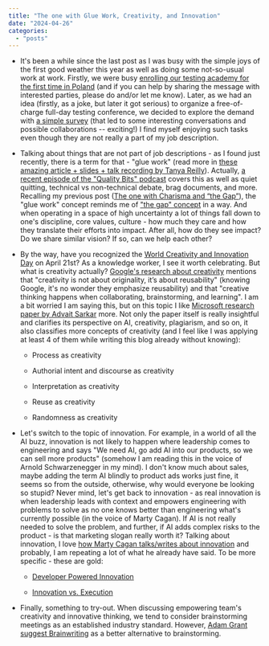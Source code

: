 ```yaml
---
title: "The one with Glue Work, Creativity, and Innovation"
date: "2024-04-26"
categories: 
  - "posts"
---
```


- It's been a while since the last post as I was busy with the simple joys of the first good weather this year as well as doing some not-so-usual work at work. Firstly, we were busy [enrolling our testing academy for the first time in Poland](https://www.linkedin.com/feed/update/urn:li:activity:7185906626623684608) (and if you can help by sharing the message with interested parties, please do and/or let me know). Later, as we had an idea (firstly, as a joke, but later it got serious) to organize a free-of-charge full-day testing conference, we decided to explore the demand with [a simple survey](https://www.linkedin.com/posts/justas-lauzadis_that-one-day-testing-conference-activity-7188428362434936833-6F06) (that led to some interesting conversations and possible collaborations -- exciting!) I find myself enjoying such tasks even though they are not really a part of my job description.

- Talking about things that are not part of job descriptions - as I found just recently, there is a term for that - "glue work" (read more in [these amazing article + slides + talk recording by Tanya Reilly](https://noidea.dog/glue)). Actually, [a recent episode of the "Quality Bits" podcast](https://open.spotify.com/episode/5KxQlMgq9YOfNIuPSo8znG?si=0d1ef9cc344b4cb0) covers this as well as quiet quitting, technical vs non-technical debate, brag documents, and more. Recalling my previous post ([The one with Charisma and “the Gap”](https://testwhere.blog/2024/04/03/the-one-with-charisma-and-the-gap/)), the "glue work" concept reminds me of ["the gap" concept](https://simonsinek.com/stories/the-one-skill-that-will-make-your-boss-wish-they-had-ten-of-you/) in a way. And when operating in a space of high uncertainty a lot of things fall down to one's discipline, core values, culture - how much they care and how they translate their efforts into impact. After all, how do they see impact? Do we share similar vision? If so, can we help each other?

- By the way, have you recognized the [World Creativity and Innovation Day](https://www.un.org/en/observances/creativity-and-innovation-day) on April 21st? As a knowledge worker, I see it worth celebrating. But what is creativity actually? [Google's research about creativity](https://www.linkedin.com/pulse/creativity-software-engineering-abi-noda-9sdqc/) mentions that "creativity is not about originality, it’s about reusability" (knowing Google, it's no wonder they emphasize reusability) and that "creative thinking happens when collaborating, brainstorming, and learning". I am a bit worried I am saying this, but on this topic I like [Microsoft research paper by Advait Sarkar](https://advait.org/files/sarkar_2023_ai_knowledge_work.pdf) more. Not only the paper itself is really insightful and clarifies its perspective on AI, creativity, plagiarism, and so on, it also classifies more concepts of creativity (and I feel like I was applying at least 4 of them while writing this blog already without knowing):
    - Process as creativity
    
    - Authorial intent and discourse as creativity
    
    - Interpretation as creativity
    
    - Reuse as creativity
    
    - Randomness as creativity

- Let's switch to the topic of innovation. For example, in a world of all the AI buzz, innovation is not likely to happen where leadership comes to engineering and says "We need AI, go add AI into our products, so we can sell more products" (somehow I am reading this in the voice of Arnold Schwarzenegger in my mind). I don't know much about sales, maybe adding the term AI blindly to product ads works just fine, it seems so from the outside, otherwise, why would everyone be looking so stupid? Never mind, let's get back to innovation - as real innovation is when leadership leads with context and empowers engineering with problems to solve as no one knows better than engineering what's currently possible (in the voice of Marty Cagan). If AI is not really needed to solve the problem, and further, if AI adds complex risks to the product - is that marketing slogan really worth it? Talking about innovation, I love [how Marty Cagan talks/writes about innovation](https://www.svpg.com/?s=innovation) and probably, I am repeating a lot of what he already have said. To be more specific - these are gold:
    - [Developer Powered Innovation](https://www.svpg.com/developer-powered-innovation/)
    
    - [Innovation vs. Execution](https://www.svpg.com/innovation-vs-execution/)

- Finally, something to try-out. When discussing empowering team's creativity and innovative thinking, we tend to consider brainstorming meetings as an established industry standard. However, [Adam Grant suggest Brainwriting](https://yourstory.com/2023/12/brainwriting-vs-brainstorming-unleash-creative-potential) as a better alternative to brainstorming.
